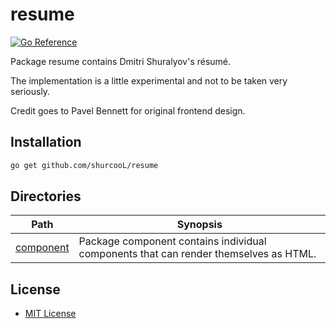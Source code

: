 resume
======

[![Go Reference](https://pkg.go.dev/badge/github.com/shurcooL/resume.svg)](https://pkg.go.dev/github.com/shurcooL/resume)

Package resume contains Dmitri Shuralyov's résumé.

The implementation is a little experimental and not to be taken very seriously.

Credit goes to Pavel Bennett for original frontend design.

Installation
------------

```sh
go get github.com/shurcooL/resume
```

Directories
-----------

| Path                                                                 | Synopsis                                                                             |
|----------------------------------------------------------------------|--------------------------------------------------------------------------------------|
| [component](https://pkg.go.dev/github.com/shurcooL/resume/component) | Package component contains individual components that can render themselves as HTML. |

License
-------

-	[MIT License](LICENSE)
